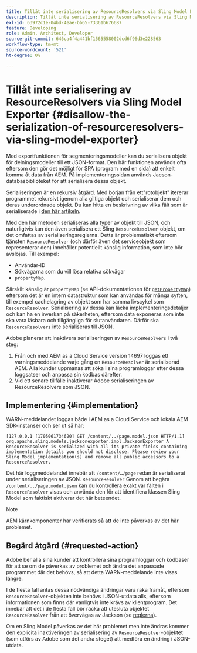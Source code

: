 ```yaml
---
title: Tillåt inte serialisering av ResourceResolvers via Sling Model Exporter
description: Tillåt inte serialisering av ResourceResolvers via Sling Model Exporter
exl-id: 63972c1e-04bd-4eae-bb65-73361b676687
feature: Developing
role: Admin, Architect, Developer
source-git-commit: 646ca4f4a441bf1565558002dcd6f96d3e228563
workflow-type: tm+mt
source-wordcount: '521'
ht-degree: 0%

---
```


# Tillåt inte serialisering av ResourceResolvers via Sling Model Exporter {#disallow-the-serialization-of-resourceresolvers-via-sling-model-exporter}

Med exportfunktionen för segmenteringsmodeller kan du serialisera objekt för delningsmodeller till ett JSON-format. Den här funktionen används ofta eftersom den gör det möjligt för SPA (program med en sida) att enkelt komma åt data från AEM. På implementeringssidan används Jacson-databasbiblioteket för att serialisera dessa objekt.

Serialiseringen är en rekursiv åtgärd. Med början från ett&quot;rotobjekt&quot; itererar programmet rekursivt igenom alla giltiga objekt och serialiserar dem och deras underordnade objekt. Du kan hitta en beskrivning av vilka fält som är serialiserade i [den här artikeln](https://www.baeldung.com/jackson-field-serializable-deserializable-or-not).

Med den här metoden serialiseras alla typer av objekt till JSON, och naturligtvis kan den även serialisera ett Sling `ResourceResolver`-objekt, om det omfattas av serialiseringsreglerna. Detta är problematiskt eftersom tjänsten `ResourceResolver` (och därför även det serviceobjekt som representerar den) innehåller potentiellt känslig information, som inte bör avslöjas. Till exempel:

* Användar-ID
* Sökvägarna som du vill lösa relativa sökvägar
* `propertyMap`.

Särskilt känslig är `propertyMap` (se API-dokumentationen för [`getPropertyMap`](https://sling.apache.org/apidocs/sling12/org/apache/sling/api/resource/ResourceResolver.html#getPropertyMap--)) eftersom det är en intern datastruktur som kan användas för många syften, till exempel cachelagring av objekt som har samma livscykel som `ResourceResolver`. Serialisering av dessa kan läcka implementeringsdetaljer och kan ha en inverkan på säkerheten, eftersom data exponeras som inte ska vara läsbara och tillgängliga för slutanvändaren. Därför ska `ResourceResolvers` inte serialiseras till JSON.

Adobe planerar att inaktivera serialiseringen av `ResourceResolvers` i två steg:

1. Från och med AEM as a Cloud Service version 14697 loggas ett varningsmeddelande varje gång en `ResourceResolver` är serialiserad AEM. Alla kunder uppmanas att söka i sina programloggar efter dessa loggsatser och anpassa sin kodbas därefter.
1. Vid ett senare tillfälle inaktiverar Adobe serialiseringen av ResourceResolvers som JSON.

## Implementering {#implementation}

WARN-meddelandet loggas både i AEM as a Cloud Service och lokala AEM SDK-instanser och ser ut så här:

```
[127.0.0.1 [1705061734620] GET /content/../page.model.json HTTP/1.1] org.apache.sling.models.jacksonexporter.impl.JacksonExporter A ResourceResolver is serialized with all its private fields containing implementation details you should not disclose. Please review your Sling Model implementation(s) and remove all public accessors to a ResourceResolver.
```

Det här loggmeddelandet innebär att `/content/…/page` redan är serialiserat under serialiseringen av JSON. `ResourceResolver` Genom att begära `/content/../page.model.json` kan du kontrollera exakt var fälten i `ResourceResolver` visas och använda den för att identifiera klassen Sling Model som faktiskt aktiverar det här beteendet.


>[!NOTE]
>
>AEM kärnkomponenter har verifierats så att de inte påverkas av det här problemet.

## Begärd åtgärd {#requested-action}

Adobe ber alla sina kunder att kontrollera sina programloggar och kodbaser för att se om de påverkas av problemet och ändra det anpassade programmet där det behövs, så att detta WARN-meddelande inte visas längre.

I de flesta fall antas dessa nödvändiga ändringar vara raka framåt, eftersom `ResourceResolver`-objekten inte behövs i JSON-utdata alls, eftersom informationen som finns där vanligtvis inte krävs av klientprogram. Det innebär att det i de flesta fall bör räcka att utesluta objektet `ResourceResolver` från att övervägas av Jackson (se [reglerna](https://www.baeldung.com/jackson-field-serializable-deserializable-or-not)).

Om en Sling Model påverkas av det här problemet men inte ändras kommer den explicita inaktiveringen av serialisering av `ResourceResolver`-objektet (som utförs av Adobe som det andra steget) att medföra en ändring i JSON-utdata.
